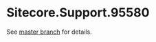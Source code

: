 # Sitecore.Support.95580

See [master branch](https://github.com/sitecoresupport/Sitecore.Support.95580) for details.